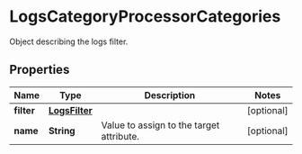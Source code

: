 

# LogsCategoryProcessorCategories

Object describing the logs filter.
## Properties

Name | Type | Description | Notes
------------ | ------------- | ------------- | -------------
**filter** | [**LogsFilter**](LogsFilter.md) |  |  [optional]
**name** | **String** | Value to assign to the target attribute. |  [optional]



